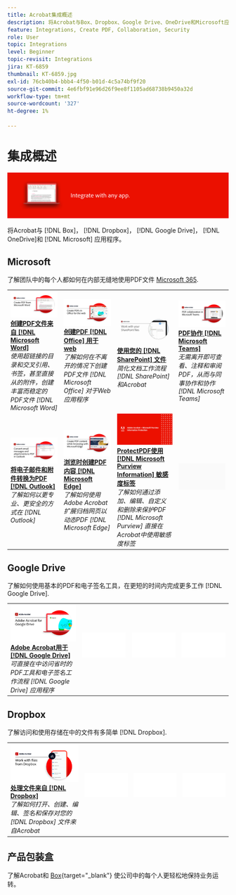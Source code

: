 ```yaml
---
title: Acrobat集成概述
description: 将Acrobat与Box、Dropbox、Google Drive、OneDrive和Microsoft应用程序集成
feature: Integrations, Create PDF, Collaboration, Security
role: User
topic: Integrations
level: Beginner
topic-revisit: Integrations
jira: KT-6859
thumbnail: KT-6859.jpg
exl-id: 76cb40b4-bbb4-4f50-b01d-4c5a74bf9f20
source-git-commit: 4e6fbf91e96d26f9ee8f1105ad68738b9450a32d
workflow-type: tm+mt
source-wordcount: '327'
ht-degree: 1%

---
```


# 集成概述

![Acrobat集成图像](../assets/Hero-Integrate.png)

将Acrobat与 [!DNL Box]， [!DNL Dropbox]， [!DNL Google Drive]， [!DNL OneDrive]和 [!DNL Microsoft] 应用程序。

## Microsoft

了解团队中的每个人都如何在内部无缝地使用PDF文件 [Microsoft 365](https://www.adobe.com/documentcloud/integrations/microsoft-office-365.html).

<table style="table-layout:fixed">
<tr>
  <td>
    <a href="createfromword.md">
      <img alt="从Microsoft Word创建PDF文件" src="../assets/CreateWord.png" />
    </a>
    <div>
    <a href="createfromword.md"><strong>创建PDF文件来自 [!DNL Microsoft Word]</strong></a>
    </div>
    <em>使用超链接的目录和交叉引用、书签，甚至直接从的附件，创建丰富而稳定的PDF文件 [!DNL Microsoft Word]</em>
    <br>
  </td>
  <td>
    <a href="createofficeweb.md">
      <img alt="创建PDF [!DNL Office] 用于web" src="../assets/Officeweb_1280.png" />
    </a>
    <div>
    <a href="createofficeweb.md"><strong>创建PDF [!DNL Office] 用于web</strong></a>
    </div>
    <em>了解如何在不离开的情况下创建PDF文件 [!DNL Microsoft Office] 对于Web应用程序</em>
    <br>
  </td> 
  <td>
    <a href="acrobatandsp.md">
      <img alt="使用您的 [!DNL SharePoint] 文件" src="../assets/SharePoint.png" />
    </a>
    <div>
    <a href="acrobatandsp.md"><strong>使用您的 [!DNL SharePoint] 文件</strong></a>
    </div>
    <em>简化文档工作流程 [!DNL SharePoint] 和Acrobat</em>
    <br>
  </td>
  <td>
    <a href="acrobatandteams.md">
      <img alt="PDF协作 [!DNL Microsoft Teams]" src="../assets/MicrosoftTeams.png" />
    </a>
    <div>
    <a href="acrobatandteams.md"><strong>PDF协作 [!DNL Microsoft Teams]</strong></a>
    </div>
    <em>无需离开即可查看、注释和审阅PDF，从而与同事协作和协作 [!DNL Microsoft Teams]</em>
    <br>
  </td>
</tr>
<tr>
  <td>
    <a href="outlook.md">
      <img alt="在Outlook中将电子邮件和附件转换为PDF" src="../assets/Outlook.jpg" />
    </a>
    <div>
    <a href="outlook.md"><strong>将电子邮件和附件转换为PDF [!DNL Outlook]</strong></a>
    </div>
    <em>了解如何以更专业、更安全的方式在 [!DNL Outlook]</em>
    <br>
  </td>
  <td>
    <a href="edge.md">
      <img alt="浏览时创建PDF内容 [!DNL Microsoft Edge]" src="../assets/Edge_1280.png" />
    </a>
    <div>
    <a href="edge.md"><strong>浏览时创建PDF内容 [!DNL Microsoft Edge]</strong></a>
    </div>
    <em>了解如何使用Adobe Acrobat扩展归档网页以动态PDF [!DNL Microsoft Edge]</em>
    <br>
  </td>
  <td>
    <a href="microsoftsensitivitylabels.md">
      <img alt="浏览时创建PDF内容 [!DNL Microsoft Edge]" src="../assets/Purview_1280.png" />
    </a>
    <div>
    <a href="microsoftsensitivitylabels.md"><strong>ProtectPDF使用 [!DNL Microsoft Purview Information] 敏感度标签</strong></a>
    </div>
    <em>了解如何通过添加、编辑、自定义和删除来保护PDF [!DNL Microsoft Purview] 直接在Acrobat中使用敏感度标签</em>
    <br>
  </td>
  <td>
   <img alt="间隔物" src="../assets/Grayspacer.png" />
    <div>
    <br>
  </td>
</tr>
</table>

## Google Drive

了解如何使用基本的PDF和电子签名工具，在更短的时间内完成更多工作 [!DNL Google Drive].

<table style="table-layout:fixed">
<tr>
  <td>
    <a href="acrobatandgoogle.md">
      <img alt="适用于Google Drive的Adobe Acrobat" src="../assets/acrobatgoogle.jpg" />
    </a>
    <div>
    <a href="acrobatandgoogle.md"><strong>Adobe Acrobat用于 [!DNL Google Drive]</strong></a>
    </div>
    <em>可直接在中访问省时的PDF工具和电子签名工作流程 [!DNL Google Drive] 应用程序</em>
    <br>
  </td>
  <td>
   <img alt="间隔物" src="../assets/Whitespacer.png" />
    <div>
    <br>
  </td>
  <td>
   <img alt="间隔物" src="../assets/Whitespacer.png" />
    <div>
    <br>
  </td>
  <td>
   <img alt="间隔物" src="../assets/Whitespacer.png" />
    <div>
    <br>
  </td>
</tr>
</table>

## Dropbox

了解访问和使用存储在中的文件有多简单 [!DNL Dropbox].

<table style="table-layout:fixed">
<tr>
  <td>
    <a href="acrobat-dropbox.md">
      <img alt="处理文件来自 [!DNL Dropbox]" src="../assets/Dropbox.png" />
    </a>
    <div>
    <a href="acrobat-dropbox.md"><strong>处理文件来自 [!DNL Dropbox]</strong></a>
    </div>
    <em>了解如何打开、创建、编辑、签名和保存对您的 [!DNL Dropbox] 文件来自Acrobat</em>
    <br>
  </td>
  <td>
   <img alt="间隔物" src="../assets/Whitespacer.png" />
    <div>
    <br>
  </td>
  <td>
   <img alt="间隔物" src="../assets/Whitespacer.png" />
    <div>
    <br>
  </td>
  <td>
   <img alt="间隔物" src="../assets/Whitespacer.png" />
    <div>
    <br>
  </td>
</tr>
</table>

## 产品包装盒

了解Acrobat和 [Box](https://www.adobe.com/documentcloud/integrations/box.html){target="_blank"} 使公司中的每个人更轻松地保持业务运转。
